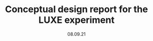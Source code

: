 ---
collection: publications
permalink: /publication/2021-paper-luxe-cdr
date: 08.09.21
venue: 'paper'
title: "Conceptual design report for the LUXE experiment"
authors: "H. Abramowicz, <i>et al.</i>"
journal: "<i>The European Physical Journal Special Topics</i>"
location: "nan"
volume: "230"
page: "2445"
year: "2021"
doi: "https://doi.org/10.1140/epjs/s11734-021-00249-z"
---